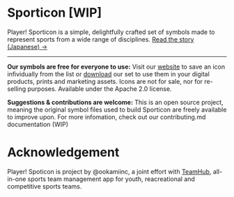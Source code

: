 # Sporticon [WIP]

Player! Sporticon is a simple, delightfully crafted set of symbols made to represent sports from a wide range of disciplines. [Read the story (Japanese) →](https://www.pr-table.com/ookami/stories/23551)

***

**Our symbols are free for everyone to use:** Visit our [website](https://sporticon.ookami.tokyo/) to save an icon infividually from the list or [download](https://github.com/ookamiinc/Sporticon/releases/download/1.0a/Sporticon.zip) our set to use them in your digital products, prints and marketing assets. Icons are not for sale, nor for re-selling purposes. Available under the Apache 2.0 license.

**Suggestions & contributions are welcome:** This is an open source project, meaning the original symbol files used to build Sporticon are freely available to improve upon. For more infomation, check out our contributing.md documentation (WIP)

# Acknowledgement 

Player! Spoticon is project by @ookamiinc, a joint effort with [TeamHub](https://tmhub.jp/), all-in-one sports team management app for youth, reacreational and competitive sports teams.